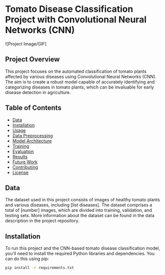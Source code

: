 # Tomato Disease Classification Project with Convolutional Neural Networks (CNN)

![Project Image/GIF]

## Project Overview
This project focuses on the automated classification of tomato plants affected by various diseases using Convolutional Neural Networks (CNN). The aim is to create a robust model capable of accurately identifying and categorizing diseases in tomato plants, which can be invaluable for early disease detection in agriculture.

## Table of Contents
- [Data](#data)
- [Installation](#installation)
- [Usage](#usage)
- [Data Preprocessing](#data-preprocessing)
- [Model Architecture](#model-architecture)
- [Training](#training)
- [Evaluation](#evaluation)
- [Results](#results)
- [Future Work](#future-work)
- [Contributing](#contributing)
- [License](#license)

## Data
The dataset used in this project consists of images of healthy tomato plants and various diseases, including [list diseases]. The dataset comprises a total of [number] images, which are divided into training, validation, and testing sets. More information about the dataset can be found in the data description in the project repository.

## Installation
To run this project and the CNN-based tomato disease classification model, you'll need to install the required Python libraries and dependencies. You can do this using pip:

```bash
pip install -r requirements.txt
